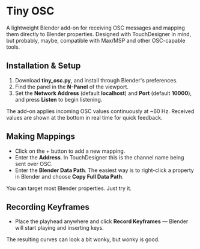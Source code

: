 # Tiny OSC

A lightweight Blender add-on for receiving OSC messages and mapping them directly to Blender properties. Designed with TouchDesigner in mind, but probably, maybe, compatible with Max/MSP and other OSC-capable tools.

## Installation & Setup
1. Download **tiny_osc.py**, and install through Blender's preferences.
2. Find the panel in the **N-Panel** of the viewport.
3. Set the **Network Address** (default **localhost**) and **Port** (default **10000**), and press **Listen** to begin listening.

The add-on applies incoming OSC values continuously at ~60 Hz. Received values are shown at the bottom in real time for quick feedback.

## Making Mappings
- Click on the + button to add a new mapping.
- Enter the **Address**. In TouchDesigner this is the channel name being sent over OSC.
- Enter the **Blender Data Path**. The easiest way is to right-click a property in Blender and choose **Copy Full Data Path**.

You can target most Blender properties. Just try it.

## Recording Keyframes
- Place the playhead anywhere and click **Record Keyframes** — Blender will start playing and inserting keys.

The resulting curves can look a bit wonky, but wonky is good.
